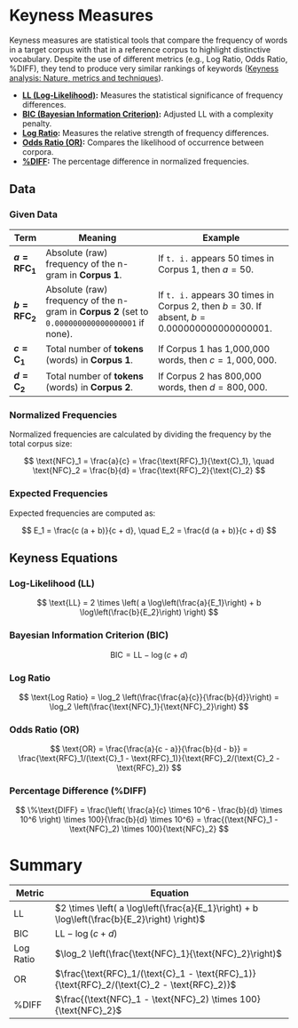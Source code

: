 # Keyness Measures

Keyness measures are statistical tools that compare the frequency of words in a target corpus with that in a reference corpus to highlight distinctive vocabulary. Despite the use of different metrics (e.g., Log Ratio, Odds Ratio, %DIFF), they tend to produce very similar rankings of keywords ([Keyness analysis: Nature, metrics and techniques](https://www.researchgate.net/publication/319208347_Keyness_analysis_Nature_metrics_and_techniques)).

- **[LL (Log-Likelihood)](https://ucrel.lancs.ac.uk/llwizard.html):** Measures the statistical significance of frequency differences.
- **[BIC (Bayesian Information Criterion)](https://core.ac.uk/download/pdf/227092349.pdf):** Adjusted LL with a complexity penalty.
- **[Log Ratio](https://cass.lancs.ac.uk/log-ratio-an-informal-introduction/):** Measures the relative strength of frequency differences.
- **[Odds Ratio (OR)](http://crs2.kmutt.ac.th/Key-BNC/):** Compares the likelihood of occurrence between corpora.
- **[%DIFF](https://core.ac.uk/download/pdf/227092349.pdf):** The percentage difference in normalized frequencies.

## Data
### Given Data

| **Term**              | **Meaning**                                                                                     | **Example**                                                                 |
|-----------------------|-------------------------------------------------------------------------------------------------|-----------------------------------------------------------------------------|
| **$a = \text{RFC}_1$** | Absolute (raw) frequency of the n-gram in **Corpus 1**.                                         | If `t. i.` appears 50 times in Corpus 1, then $a = 50$.                     |
| **$b = \text{RFC}_2$** | Absolute (raw) frequency of the n-gram in **Corpus 2** (set to `0.000000000000000001` if none). | If `t. i.` appears 30 times in Corpus 2, then $b = 30$. If absent, $b = 0.000000000000000001$. |
| **$c = \text{C}_1$**   | Total number of **tokens** (words) in **Corpus 1**.                                             | If Corpus 1 has 1,000,000 words, then $c = 1,000,000$.                       |
| **$d = \text{C}_2$**   | Total number of **tokens** (words) in **Corpus 2**.                                             | If Corpus 2 has 800,000 words, then $d = 800,000$.                           |


### Normalized Frequencies
Normalized frequencies are calculated by dividing the frequency by the total corpus size:

$$ \text{NFC}_1 = \frac{a}{c} = \frac{\text{RFC}_1}{\text{C}_1}, \quad \text{NFC}_2 = \frac{b}{d} = \frac{\text{RFC}_2}{\text{C}_2} $$

### Expected Frequencies

Expected frequencies are computed as:

$$ E_1 = \frac{c (a + b)}{c + d}, \quad E_2 = \frac{d (a + b)}{c + d} $$

## Keyness Equations
### Log-Likelihood (LL)

$$ \text{LL} = 2 \times \left( a \log\left(\frac{a}{E_1}\right) + b \log\left(\frac{b}{E_2}\right) \right) $$

### Bayesian Information Criterion (BIC)

$$ \text{BIC} = \text{LL} - \log(c + d) $$

### Log Ratio

$$ \text{Log Ratio} = \log_2 \left(\frac{\frac{a}{c}}{\frac{b}{d}}\right) = \log_2 \left(\frac{\text{NFC}_1}{\text{NFC}_2}\right) $$

### Odds Ratio (OR)

$$ \text{OR} = \frac{\frac{a}{c - a}}{\frac{b}{d - b}} = \frac{\text{RFC}_1/(\text{C}_1 - \text{RFC}_1)}{\text{RFC}_2/(\text{C}_2 - \text{RFC}_2)} $$

### Percentage Difference (%DIFF)

$$ \%\text{DIFF} = \frac{\left( \frac{a}{c} \times 10^6 - \frac{b}{d} \times 10^6 \right) \times 100}{\frac{b}{d} \times 10^6} = \frac{(\text{NFC}_1 - \text{NFC}_2) \times 100}{\text{NFC}_2} $$

# Summary
| **Metric**         | **Equation**                                                                                                                                               |
|--------------------|------------------------------------------------------------------------------------------------------------------------------------------------------------|
| $\text{LL}$        | $2 \times \left( a \log\left(\frac{a}{E_1}\right) + b \log\left(\frac{b}{E_2}\right) \right)$                                                                |
| $\text{BIC}$       | $\text{LL} - \log(c + d)$                                                                                                                                   |
| $\text{Log Ratio}$ | $\log_2 \left(\frac{\text{NFC}_1}{\text{NFC}_2}\right)$                                                                                                      |
| $\text{OR}$        | $\frac{\text{RFC}_1/(\text{C}_1 - \text{RFC}_1)}{\text{RFC}_2/(\text{C}_2 - \text{RFC}_2)}$                                                                                                                   |
| $\%\text{DIFF}$    | $\frac{(\text{NFC}_1 - \text{NFC}_2) \times 100}{\text{NFC}_2}$                                                                                              |
